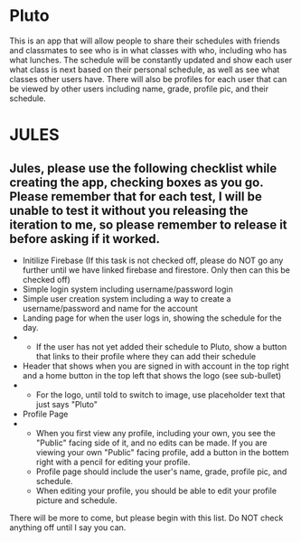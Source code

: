 # Pluto

This is an app that will allow people to share their schedules with friends and classmates to see who is in what classes with who, including who has what lunches. The schedule will be constantly updated and show each user what class is next based on their personal schedule, as well as see what classes other users have. There will also be profiles for each user that can be viewed by other users including name, grade, profile pic, and their schedule. 

# JULES
## Jules, please use the following checklist while creating the app, checking boxes as you go. Please remember that for each test, I will be unable to test it without you releasing the iteration to me, so please remember to release it before asking if it worked. 
- Initilize Firebase (If this task is not checked off, please do NOT go any further until we have linked firebase and firestore. Only then can this be checked off)
- Simple login system including username/password login
- Simple user creation system including a way to create a username/password and name for the account
- Landing page for when the user logs in, showing the schedule for the day.
- - If the user has not yet added their schedule to Pluto, show a button that links to their profile where they can add their schedule
- Header that shows when you are signed in with account in the top right and a home button in the top left that shows the logo (see sub-bullet)
- - For the logo, until told to switch to image, use placeholder text that just says "Pluto"
- Profile Page
- - When you first view any profile, including your own, you see the "Public" facing side of it, and no edits can be made. If you are viewing your own "Public" facing profile, add a button in the bottem right with a pencil for editing your profile.
  - Profile page should include the user's name, grade, profile pic, and schedule.
  - When editing your profile, you should be able to edit your profile picture and schedule.

There will be more to come, but please begin with this list. Do NOT check anything off until I say you can. 
